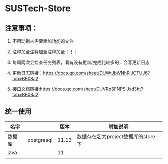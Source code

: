 # SUSTech-Store

## 注意事项：

1. 不用动别人需要添加功能的文件

2. 注释加全注释加全注释加全！！！

3. 每周两次会检查任务列表，看有没有更新/完成比较多的，会写更新日志

4. 更新日志链接：https://docs.qq.com/sheet/DUWtJbWNhRlJCTUJ6?tab=BB08J2

5. 接口文档链接:https://docs.qq.com/sheet/DUVRpSFNPSlJxd3ht?tab=BB08J2











## 统一使用

| 名字   |            | 版本  | 附加说明                           |
| ------ | ---------- | ----- | ---------------------------------- |
| 数据库 | postgresql | 11.13 | 数据存在名为project数据库的store下 |
| java   |            | 11    |                                    |
|        |            |       |                                    |

